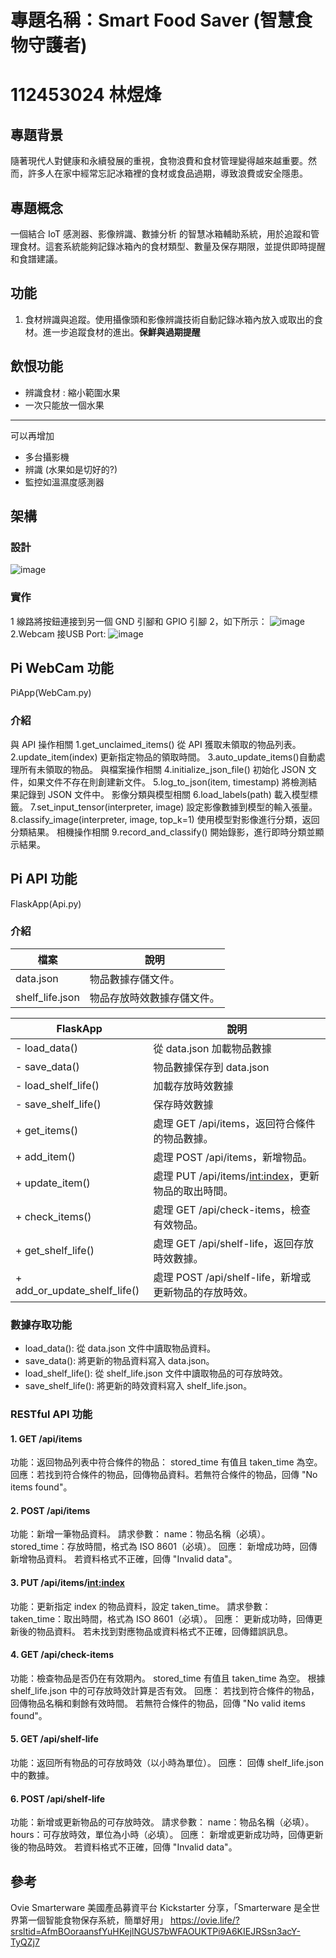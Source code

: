 # 專題名稱：Smart Food Saver (智慧食物守護者)
# 112453024 林煜烽
## 專題背景
隨著現代人對健康和永續發展的重視，食物浪費和食材管理變得越來越重要。然而，許多人在家中經常忘記冰箱裡的食材或食品過期，導致浪費或安全隱患。

## 專題概念
一個結合 IoT 感測器、影像辨識、數據分析 的智慧冰箱輔助系統，用於追蹤和管理食材。這套系統能夠記錄冰箱內的食材類型、數量及保存期限，並提供即時提醒和食譜建議。

## 功能
1. 食材辨識與追蹤。使用攝像頭和影像辨識技術自動記錄冰箱內放入或取出的食材。進一步追蹤食材的進出。**保鮮與過期提醒**




## 飲恨功能
* 辨識食材 : 縮小範圍水果
* 一次只能放一個水果
---
可以再增加
* 多台攝影機
* 辨識 (水果如是切好的?)
* 監控如溫濕度感測器

## 架構
### 設計

![image](https://hackmd.io/_uploads/SyylCQSHJl.png)


### 實作
1 線路將按鈕連接到另一個 GND 引腳和 GPIO 引腳 2，如下所示：
![image](https://hackmd.io/_uploads/By2HCzHBJg.png)
2.Webcam 接USB Port:
![image](https://hackmd.io/_uploads/B1NzxXSHkg.png)

## Pi WebCam 功能
PiApp(WebCam.py)
### 介紹
與 API 操作相關
1.get_unclaimed_items() 從 API 獲取未領取的物品列表。
2.update_item(index) 更新指定物品的領取時間。
3.auto_update_items()自動處理所有未領取的物品。
與檔案操作相關
4.initialize_json_file() 初始化 JSON 文件，如果文件不存在則創建新文件。
5.log_to_json(item, timestamp) 將檢測結果記錄到 JSON 文件中。
影像分類與模型相關
6.load_labels(path) 載入模型標籤。
7.set_input_tensor(interpreter, image) 設定影像數據到模型的輸入張量。
8.classify_image(interpreter, image, top_k=1)  使用模型對影像進行分類，返回分類結果。
相機操作相關
9.record_and_classify() 開始錄影，進行即時分類並顯示結果。

## Pi API 功能
FlaskApp(Api.py)
### 介紹

| 檔案 | 說明 | 
| -------- | -------- |
|data.json|物品數據存儲文件。|
|shelf_life.json|物品存放時效數據存儲文件。|

|      FlaskApp       |說明|
|---------------------|----|
| - load_data()       |從 data.json 加載物品數據|
| - save_data()       |物品數據保存到 data.json|
| - load_shelf_life() |加載存放時效數據|
| - save_shelf_life() |保存時效數據|
| + get_items()       |處理 GET /api/items，返回符合條件的物品數據。|
| + add_item()        |處理 POST /api/items，新增物品。|
| + update_item()     |處理 PUT /api/items/<int:index>，更新物品的取出時間。|
| + check_items()     |處理 GET /api/check-items，檢查有效物品。|
| + get_shelf_life()  |處理 GET /api/shelf-life，返回存放時效數據。|
| + add_or_update_shelf_life() |處理 POST /api/shelf-life，新增或更新物品的存放時效。|

### 數據存取功能
* load_data(): 從 data.json 文件中讀取物品資料。
* save_data(): 將更新的物品資料寫入 data.json。
* load_shelf_life(): 從 shelf_life.json 文件中讀取物品的可存放時效。
* save_shelf_life(): 將更新的時效資料寫入 shelf_life.json。

### RESTful API 功能
#### 1. GET /api/items
功能：返回物品列表中符合條件的物品： stored_time 有值且 taken_time 為空。
回應：若找到符合條件的物品，回傳物品資料。若無符合條件的物品，回傳 "No items found"。
#### 2. POST /api/items
功能：新增一筆物品資料。
請求參數：
name：物品名稱（必填）。
stored_time：存放時間，格式為 ISO 8601（必填）。
回應：
新增成功時，回傳新增物品資料。
若資料格式不正確，回傳 "Invalid data"。
#### 3. PUT /api/items/<int:index>
功能：更新指定 index 的物品資料，設定 taken_time。
請求參數：
taken_time：取出時間，格式為 ISO 8601（必填）。
回應：
更新成功時，回傳更新後的物品資料。
若未找到對應物品或資料格式不正確，回傳錯誤訊息。
#### 4. GET /api/check-items
功能：檢查物品是否仍在有效期內。
stored_time 有值且 taken_time 為空。
根據 shelf_life.json 中的可存放時效計算是否有效。
回應：
若找到符合條件的物品，回傳物品名稱和剩餘有效時間。
若無符合條件的物品，回傳 "No valid items found"。
#### 5. GET /api/shelf-life
功能：返回所有物品的可存放時效（以小時為單位）。
回應：
回傳 shelf_life.json 中的數據。
#### 6. POST /api/shelf-life
功能：新增或更新物品的可存放時效。
請求參數：
name：物品名稱（必填）。
hours：可存放時效，單位為小時（必填）。
回應：
新增或更新成功時，回傳更新後的物品時效。
若資料格式不正確，回傳 "Invalid data"。


## 參考
Ovie Smarterware 
美國產品募資平台 Kickstarter 分享，「Smarterware 是全世界第一個智能食物保存系統，簡單好用」
https://ovie.life/?srsltid=AfmBOoraansfYuHKejlNGUS7bWFAOUKTPi9A6KIEJRSsn3acY-TyQZj7
